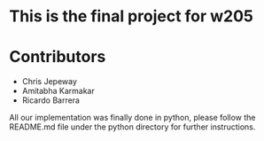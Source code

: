 # This is the final project for w205

# Contributors
* Chris Jepeway 
* Amitabha Karmakar
* Ricardo Barrera

All our implementation was finally done in python, please follow the README.md file under the python directory for further instructions.

   
